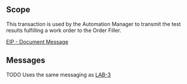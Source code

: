 
## Scope

This transaction is used by the Automation Manager to transmit the test results fulfilling a work order to the Order Filler.

[EIP - Document Message](https://www.enterpriseintegrationpatterns.com/patterns/messaging/DocumentMessage.html)

## Messages

TODO Uses the same messaging as [LAB-3](lab-3.html)
